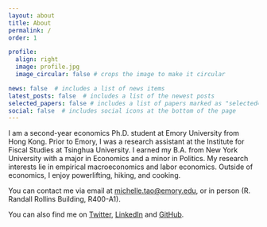 ```yaml
---
layout: about
title: About
permalink: /
order: 1

profile:
  align: right
  image: profile.jpg
  image_circular: false # crops the image to make it circular

news: false  # includes a list of news items
latest_posts: false  # includes a list of the newest posts
selected_papers: false # includes a list of papers marked as "selected={true}"
social: false  # includes social icons at the bottom of the page
---
```


I am a second-year economics Ph.D. student at Emory University from Hong Kong. Prior to Emory, I was a research assistant at the Institute for Fiscal Studies at Tsinghua University. I earned my B.A. from New York University with a major in Economics and a minor in Politics. My research interests lie in empirical macroeconomics and labor economics. Outside of economics, I enjoy powerlifting, hiking, and cooking. 

You can contact me via email at [michelle.tao@emory.edu](michelle.tao@emory.edu), or in person (R. Randall Rollins Building, R400-A1). 

You can also find me on [Twitter](https://twitter.com/TaoMichelle), [LinkedIn](https://www.linkedin.com/in/michellejtao/) and [GitHub](https://github.com/michellejtao).
